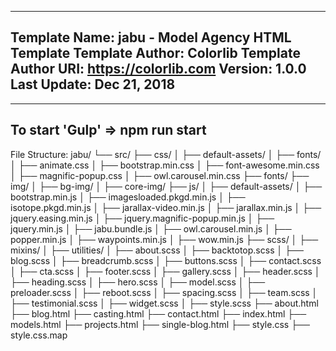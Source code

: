 ------------------------------------------------------
Template Name: jabu - Model Agency HTML Template
Template Author: Colorlib
Template Author URI: https://colorlib.com
Version: 1.0.0
Last Update: Dec 21, 2018
-----------------------------------------------------

--------------------------------
To start 'Gulp' => npm run start
--------------------------------

File Structure:
jabu/
└── src/
    ├── css/
    │   ├── default-assets/
    │   ├── fonts/
    │   ├── animate.css
    │   ├── bootstrap.min.css
    │   ├── font-awesome.min.css
    │   ├── magnific-popup.css
    │   ├── owl.carousel.min.css
    ├── fonts/
    ├── img/
    │   ├── bg-img/
    │   ├── core-img/
    ├── js/
    │   ├── default-assets/
    │   ├── bootstrap.min.js
    │   ├── imagesloaded.pkgd.min.js
    │   ├── isotope.pkgd.min.js
    │   ├── jarallax-video.min.js
    │   ├── jarallax.min.js
    │   ├── jquery.easing.min.js
    │   ├── jquery.magnific-popup.min.js
    │   ├── jquery.min.js
    │   ├── jabu.bundle.js
    │   ├── owl.carousel.min.js
    │   ├── popper.min.js
    │   ├── waypoints.min.js
    │   ├── wow.min.js
    ├── scss/
    │   ├── mixins/
    │   ├── utilities/
    │   ├── about.scss
    │   ├── backtotop.scss
    │   ├── blog.scss
    │   ├── breadcrumb.scss
    │   ├── buttons.scss
    │   ├── contact.scss
    │   ├── cta.scss
    │   ├── footer.scss
    │   ├── gallery.scss
    │   ├── header.scss
    │   ├── heading.scss
    │   ├── hero.scss
    │   ├── model.scss
    │   ├── preloader.scss
    │   ├── reboot.scss
    │   ├── spacing.scss
    │   ├── team.scss
    │   ├── testimonial.scss
    │   ├── widget.scss
    │   ├── style.scss
    ├── about.html
    ├── blog.html
    ├── casting.html
    ├── contact.html
    ├── index.html
    ├── models.html
    ├── projects.html
    ├── single-blog.html
    ├── style.css
    ├── style.css.map
